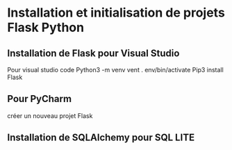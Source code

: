 # Installation et initialisation de projets Flask Python


## Installation de Flask pour Visual Studio

Pour visual studio code
Python3 -m venv vent
. env/bin/activate
Pip3 install Flask

## Pour PyCharm

créer un nouveau projet Flask

## Installation de SQLAlchemy pour SQL LITE
